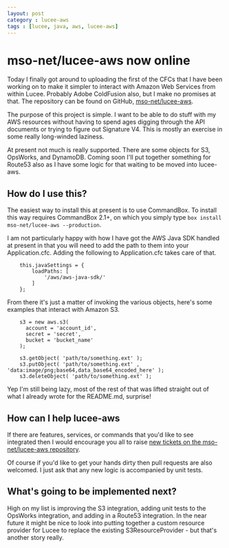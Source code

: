 ```yaml
---
layout: post
category : lucee-aws
tags : [lucee, java, aws, lucee-aws]
---
```


# mso-net/lucee-aws now online

Today I finally got around to uploading the first of the CFCs that I have been working on to make it simpler to interact with Amazon Web Services from within Lucee.  Probably Adobe ColdFusion also, but I make no promises at that.  The repository can be found on GitHub, [mso-net/lucee-aws](https://github.com/mso-net/lucee-aws).

The purpose of this project is simple.  I want to be able to do stuff with my AWS resources without having to spend ages digging through the API documents or trying to figure out Signature V4.  This is mostly an exercise in some really long-winded laziness.

At present not much is really supported.  There are some objects for S3, OpsWorks, and DynamoDB.  Coming soon I'll put together something for Route53 also as I have some logic for that waiting to be moved into lucee-aws.

## How do I use this?

The easiest way to install this at present is to use CommandBox.  To install this way requires CommandBox 2.1+, on which you simply type `box install mso-net/lucee-aws --production`.

I am not particularly happy with how I have got the AWS Java SDK handled at present in that you will need to add the path to them into your Application.cfc.  Adding the following to Application.cfc takes care of that.

```
    this.javaSettings = {
        loadPaths: [
            '/aws/aws-java-sdk/'
        ]
    };
```

From there it's just a matter of invoking the various objects, here's some examples that interact with Amazon S3.

```
    s3 = new aws.s3( 
      account = 'account_id',
      secret = 'secret',
      bucket = 'bucket_name'
    );
    
    s3.getObject( 'path/to/something.ext' );
    s3.putObject( 'path/to/something.ext' , 'data:image/png;base64,data_base64_encoded_here' );
    s3.deleteObject( 'path/to/something.ext' );
```

Yep I'm still being lazy, most of the rest of that was lifted straight out of what I already wrote for the README.md, surprise!

## How can I help lucee-aws

If there are features, services, or commands that you'd like to see integrated then I would encourage you all to raise [new tickets on the mso-net/lucee-aws repository](https://github.com/mso-net/lucee-aws/issues/new).

Of course if you'd like to get your hands dirty then pull requests are also welcomed.  I just ask that any new logic is accompanied by unit tests.

## What's going to be implemented next?

High on my list is improving the S3 integration, adding unit tests to the OpsWorks integration, and adding in a Route53 integration.  In the near future it might be nice to look into putting together a custom resource provider for Lucee to replace the existing S3ResourceProvider - but that's another story really.
